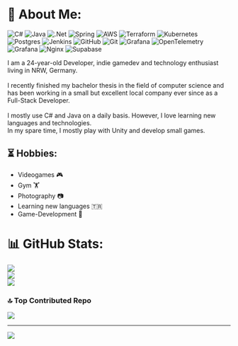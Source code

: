# 💫 About Me:
![C#](https://img.shields.io/badge/c%23-%23239120.svg?style=for-the-badge&logo=csharp&logoColor=white) ![Java](https://img.shields.io/badge/java-%23ED8B00.svg?style=for-the-badge&logo=openjdk&logoColor=white) ![.Net](https://img.shields.io/badge/.NET-5C2D91?style=for-the-badge&logo=.net&logoColor=white) ![Spring](https://img.shields.io/badge/spring-%236DB33F.svg?style=for-the-badge&logo=spring&logoColor=white) ![AWS](https://img.shields.io/badge/AWS-%23FF9900.svg?style=for-the-badge&logo=amazon-aws&logoColor=white) ![Terraform](https://img.shields.io/badge/terraform-%235835CC.svg?style=for-the-badge&logo=terraform&logoColor=white) ![Kubernetes](https://img.shields.io/badge/kubernetes-%23326ce5.svg?style=for-the-badge&logo=kubernetes&logoColor=white) ![Postgres](https://img.shields.io/badge/postgres-%23316192.svg?style=for-the-badge&logo=postgresql&logoColor=white) ![Jenkins](https://img.shields.io/badge/jenkins-%232C5263.svg?style=for-the-badge&logo=jenkins&logoColor=white) ![GitHub](https://img.shields.io/badge/github-%23121011.svg?style=for-the-badge&logo=github&logoColor=white) ![Git](https://img.shields.io/badge/git-%23F05033.svg?style=for-the-badge&logo=git&logoColor=white) ![Grafana](https://img.shields.io/badge/grafana-%23F46800.svg?style=for-the-badge&logo=grafana&logoColor=white) ![OpenTelemetry](https://img.shields.io/badge/OpenTelemetry-FFFFFF?&style=for-the-badge&logo=opentelemetry&logoColor=black) ![Grafana](https://img.shields.io/badge/grafana-%23F46800.svg?style=for-the-badge&logo=grafana&logoColor=white) ![Nginx](https://img.shields.io/badge/nginx-%23009639.svg?style=for-the-badge&logo=nginx&logoColor=white) ![Supabase](https://img.shields.io/badge/Supabase-3ECF8E?style=for-the-badge&logo=supabase&logoColor=white)

I am a 24-year-old Developer, indie gamedev and technology enthusiast living in NRW, Germany.<br><br>I recently finished my bachelor thesis in the field of computer science and has been working in a small but excellent local company ever since as a Full-Stack Developer. <br><br>I mostly use C# and Java on a daily basis. However, I love learning new languages and technologies. <br>In my spare time, I mostly play with Unity and develop small games. <br>

## ⏳️ Hobbies: 
- Videogames 🎮
- Gym 🏋️
- Photography 📷
- Learning new languages 🇹🇷 
- Game-Development 🤖

# 📊 GitHub Stats:
![](https://github-readme-stats.vercel.app/api?username=genaray&theme=dark&hide_border=false&include_all_commits=true&count_private=true)<br/>
![](https://nirzak-streak-stats.vercel.app/?user=genaray&theme=dark&hide_border=false)<br/>
![](https://github-readme-stats.vercel.app/api/top-langs/?username=genaray&theme=dark&hide_border=false&include_all_commits=true&count_private=true&layout=compact)

### 🔝 Top Contributed Repo
![](https://github-contributor-stats.vercel.app/api?username=genaray&limit=5&theme=dark&combine_all_yearly_contributions=true)

---
[![](https://visitcount.itsvg.in/api?id=genaray&icon=0&color=0)](https://visitcount.itsvg.in)

<!-- Proudly created with GPRM ( https://gprm.itsvg.in ) -->

